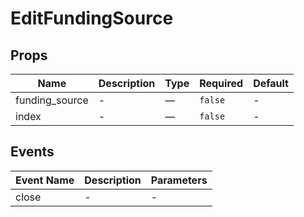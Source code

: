 # EditFundingSource

## Props

<!-- @vuese:EditFundingSource:props:start -->
|Name|Description|Type|Required|Default|
|---|---|---|---|---|
|funding_source|-|—|`false`|-|
|index|-|—|`false`|-|

<!-- @vuese:EditFundingSource:props:end -->


## Events

<!-- @vuese:EditFundingSource:events:start -->
|Event Name|Description|Parameters|
|---|---|---|
|close|-|-|

<!-- @vuese:EditFundingSource:events:end -->


